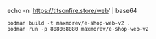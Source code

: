echo -n 'https://titsonfire.store/web' | base64

````
podman build -t maxmorev/e-shop-web-v2 .
podman run -p 8080:8080 maxmorev/e-shop-web-v2
````
